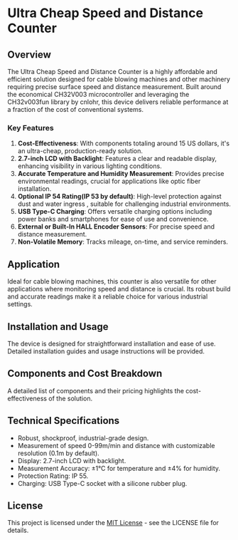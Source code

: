 # Ultra Cheap Speed and Distance Counter

## Overview
The Ultra Cheap Speed and Distance Counter is a highly affordable and efficient solution designed for cable blowing machines and other machinery requiring precise surface speed and distance measurement. Built around the economical CH32V003 microcontroller and leveraging the CH32v003fun library by cnlohr, this device delivers reliable performance at a fraction of the cost of conventional systems.

### Key Features

1. **Cost-Effectiveness**: With components totaling around 15 US dollars, it's an ultra-cheap, production-ready solution.
2. **2.7-inch LCD with Backlight**: Features a clear and readable display, enhancing visibility in various lighting conditions.
3. **Accurate Temperature and Humidity Measurement**: Provides precise environmental readings, crucial for applications like optic fiber installation.
4. **Optional IP 54 Rating(IP 53 by default)**: High-level protection against dust and water ingress , suitable for challenging industrial environments.
5. **USB Type-C Charging**: Offers versatile charging options including power banks and smartphones for ease of use and convenience.
6. **External or Built-In HALL Encoder Sensors**: For precise speed and distance measurement.
7. **Non-Volatile Memory**: Tracks mileage, on-time, and service reminders.

## Application
Ideal for cable blowing machines, this counter is also versatile for other applications where monitoring speed and distance is crucial. Its robust build and accurate readings make it a reliable choice for various industrial settings.

## Installation and Usage
The device is designed for straightforward installation and ease of use. Detailed installation guides and usage instructions will be provided.

## Components and Cost Breakdown
A detailed list of components and their pricing highlights the cost-effectiveness of the solution.

## Technical Specifications
- Robust, shockproof, industrial-grade design.
- Measurement of speed 0-99m/min and distance with customizable resolution (0.1m by default).
- Display: 2.7-inch LCD with backlight.
- Measurement Accuracy: ±1°C for temperature and ±4% for humidity.
- Protection Rating: IP 55.
- Charging: USB Type-C socket with a silicone rubber plug.

## License
This project is licensed under the [MIT License](LICENSE.md) - see the LICENSE file for details.
